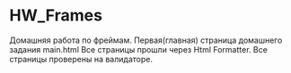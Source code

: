 # HW_Frames
Домашняя работа по фреймам.
Первая(главная) страница домашнего задания main.html
Все страницы прошли через Html Formatter. Все страницы проверены на валидаторе.
